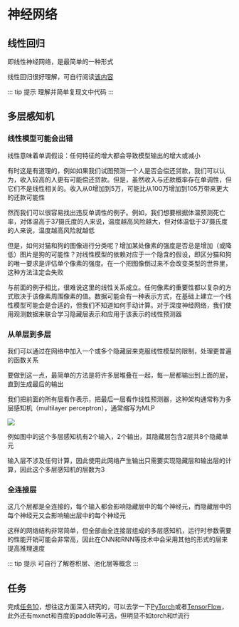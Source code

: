 # 神经网络
## 线性回归
即线性神经网络，是最简单的一种形式

线性回归很好理解，可自行阅读[该内容](https://aibydoing.com/notebooks/chapter01-02-lab-linear-regression-implementation-and-applications)

::: tip 提示
理解并简单复现文中代码
:::

## 多层感知机
### 线性模型可能会出错
线性意味着单调假设：任何特征的增大都会导致模型输出的增大或减小

有时这是有道理的，例如如果我们试图预测一个人是否会偿还贷款，我们可以认为，收入较高的人更有可能偿还贷款。但是，虽然收入与还款概率存在单调性，但它们不是线性相关的。收入从0增加到5万，可能比从100万增加到105万带来更大的还款可能性

然而我们可以很容易找出违反单调性的例子。例如，我们想要根据体温预测死亡率，对体温高于37摄氏度的人来说，温度越高风险越大，但对体温低于37摄氏度的人来说，温度越高风险就越低

但是，如何对猫和狗的图像进行分类呢？增加某处像素的强度是否总是增加（或降低）图片是狗的可能性？对线性模型的依赖对应于一个隐含的假设，即区分猫和狗的唯一要求是评估单个像素的强度。在一个把图像倒过来不会改变类型的世界里，这种方法注定会失败

与前面的例子相比，很难说这里的线性关系成立。任何像素的重要性都以复杂的方式取决于该像素周围像素的值。数据可能会有一种表示方式，在基础上建立一个线性模型可能会是合适的，但我们不知道如何手动计算。对于深度神经网络，我们使用观测数据来联合学习隐藏层表示和应用于该表示的线性预测器

### 从单层到多层
我们可以通过在网络中加入一个或多个隐藏层来克服线性模型的限制，处理更普遍的函数关系

要做到这一点，最简单的方法是将许多层堆叠在一起，每一层都输出到上面的层，直到生成最后的输出

我们把前面的所有层看作表示，把最后一层看作线性预测器，这种架构通常称为多层感知机（multilayer perceptron），通常缩写为MLP

![](/neural-network.webp)

例如图中的这个多层感知机有2个输入，2个输出，其隐藏层包含2层共8个隐藏单元

输入层不涉及任何计算，因此使用此网络产生输出只需要实现隐藏层和输出层的计算，因此这个多层感知机的层数为3

### 全连接层
这几个层都是全连接的，每个输入都会影响隐藏层中的每个神经元，而隐藏层中的每个神经元又会影响输出层中的每个神经元

这样的网络结构非常简单，但全部由全连接层组成的多层感知机，运行时参数需要的性能开销可能会非常高，因此在CNN和RNN等技术中会采用其他的形式的层来提高推理速度

::: tip 提示
可自行了解卷积层、池化层等概念
:::

## 任务
完成[任务10](../tasks/10)，想往这方面深入研究的，可以去学一下[PyTorch](https://pytorch.org/)或者[TensorFlow](https://tensorflow.google.cn/)，此外还有mxnet和百度的paddle等可选，但明显不如torch和tf流行
